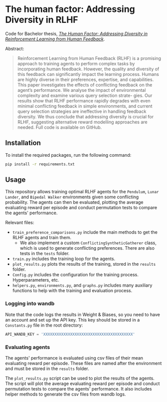 # The human factor: Addressing Diversity in RLHF

Code for Bachelor thesis, [_The Human Factor: Addressing Diversity in Reinforcement Learning from Human Feedback_](http://resolver.tudelft.nl/uuid:a7b37b44-4798-492e-822e-f1b7c347410b).

Abstract:

> Reinforcement Learning from Human Feedback (RLHF) is a promising approach to
training agents to perform complex tasks by incorporating human feedback. However,
the quality and diversity of this feedback can significantly impact the learning process.
Humans are highly diverse in their preferences, expertise, and capabilities. This paper
investigates the effects of conflicting feedback on the agent’s performance. We analyse
the impact of environmental complexity and examine various query selection strate-
gies. Our results show that RLHF performance rapidly degrades with even minimal
conflicting feedback in simple environments, and current query selection strategies are
ineffective in handling feedback diversity. We thus conclude that addressing diversity
is crucial for RLHF, suggesting alternative reward modelling approaches are needed.
Full code is available on GitHub. 

## Installation

To install the required packages, run the following command:

```bash
pip install -r requirements.txt
```

## Usage

This repository allows training optimal RLHF agents for the `Pendulum`, `Lunar Lander`, and `Bipedal Walker` environments
given some conflicting probability. The agents can then be evaluated, plotting the average evaluating reward per episode
and conduct permutation tests to compare the agents' performance.

Relevant files:
- `train_preference_comparisons.py` include the main methods to get the RLHF agents and train them.
  - We also implement a custom `ConflictingSyntheticGatherer` class, which is used to generate conflicting preferences.
   There are also tests in the `tests` folder.
- `train.py` includes the training loop for the agents.
- `plot_results.py` plots the results of the training, stored in the `results` folder.
- `Config.py` includes the configuration for the training process. Hyperparameters, etc.
- `helpers.py`, `environments.py`, and `graphs.py` includes many auxiliary functions to help with the training and evaluation process.


### Logging into wandb

Note that the code logs the results in Weight & Biases, so you need to have an account and set up the API key.
This key should be stored in a `Constants.py` file in the root directory:

```python
API_WANDB_KEY = 'XXXXXXXXXXXXXXXXXXXXXXXXXXXXXXXXXXXXXXXX'
```

### Evaluating agents

The agents' performance is evaluated using csv files of their mean evaluating reward per episode.
These files are named after the environment and must be stored in the `results` folder.

The `plot_results.py` script can be used to plot the results of the agents.
The script will plot the average evaluating reward per episode and 
conduct permutation tests to compare the agents' performance.
It also includes helper methods to generate the csv files from wandb logs.
